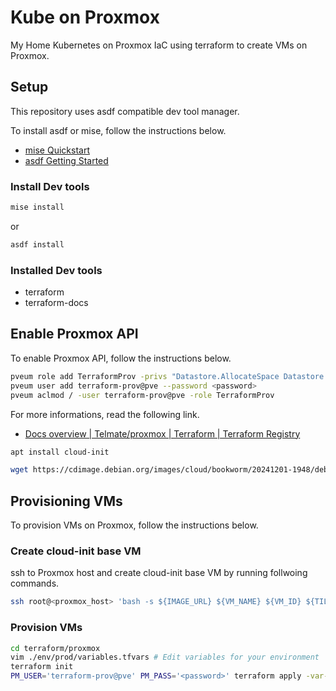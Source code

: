 # Kube on Proxmox
My Home Kubernetes on Proxmox IaC using terraform to create VMs on Proxmox.

## Setup
This repository uses asdf compatible dev tool manager.

To install asdf or mise, follow the instructions below.

- [mise Quickstart](https://github.com/jdx/mise?tab=readme-ov-file#quickstart)
- [asdf Getting Started](https://asdf-vm.com/guide/getting-started.html)

### Install Dev tools
```bash
mise install
```
or 
```bash
asdf install
```

### Installed Dev tools
- terraform
- terraform-docs

## Enable Proxmox API
To enable Proxmox API, follow the instructions below.

``` bash
pveum role add TerraformProv -privs "Datastore.AllocateSpace Datastore.AllocateTemplate Datastore.Audit Pool.Allocate Sys.Audit Sys.Console Sys.Modify VM.Allocate VM.Audit VM.Clone VM.Config.CDROM VM.Config.Cloudinit VM.Config.CPU VM.Config.Disk VM.Config.HWType VM.Config.Memory VM.Config.Network VM.Config.Options VM.Migrate VM.Monitor VM.PowerMgmt SDN.Use"
pveum user add terraform-prov@pve --password <password>
pveum aclmod / -user terraform-prov@pve -role TerraformProv
```

For more informations, read the following link.
- [Docs overview | Telmate/proxmox | Terraform | Terraform Registry](https://registry.terraform.io/providers/Telmate/proxmox/latest/docs)

``` bash
apt install cloud-init

wget https://cdimage.debian.org/images/cloud/bookworm/20241201-1948/debian-12-genericcloud-amd64-20241201-1948.qcow2

```

## Provisioning VMs
To provision VMs on Proxmox, follow the instructions below.

### Create cloud-init base VM
ssh to Proxmox host and create cloud-init base VM by running follwoing commands.

``` bash
ssh root@<proxmox_host> 'bash -s ${IMAGE_URL} ${VM_NAME} ${VM_ID} ${TILASCALE_AUTH_KEY}' < ./scripts/create_base_vm.sh
```

### Provision VMs
``` bash
cd terraform/proxmox
vim ./env/prod/variables.tfvars # Edit variables for your environment
terraform init
PM_USER='terraform-prov@pve' PM_PASS='<password>' terraform apply -var-files=./env/prod/variables.tfvars
```

